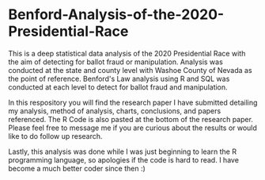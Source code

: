 # Benford-Analysis-of-the-2020-Presidential-Race
This is a deep statistical data analysis of the 2020 Presidential Race with the aim of detecting for ballot fraud or manipulation. Analysis was conducted at the state and county level with Washoe County of Nevada as the point of reference. Benford's Law analysis using R and SQL was conducted at each level to detect for ballot fraud and manipulation.

In this respository you will find the research paper I have submitted detailing my analysis, method of analysis, charts, conclusions, and papers referenced. The R Code is also pasted at the bottom of the research paper. Please feel free to message me if you are curious about the results or would like to do follow up research.

Lastly, this analysis was done while I was just beginning to learn the R programming language, so apologies if the code is hard to read. I have become a much better coder since then :)
